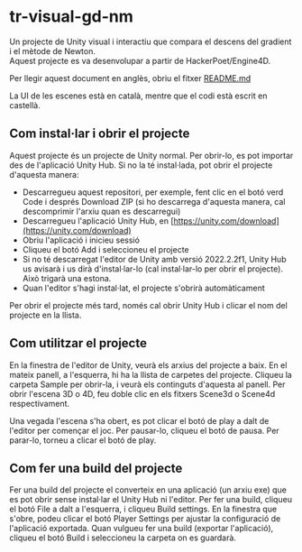 # **tr-visual-gd-nm**

Un projecte de Unity visual i interactiu que compara el descens del gradient i el mètode de Newton.  
Aquest projecte es va desenvolupar a partir de HackerPoet/Engine4D.

Per llegir aquest document en anglès, obriu el fitxer [README.md](README.md)

La UI de les escenes està en català, mentre que el codi està escrit en castellà.


## Com instal·lar i obrir el projecte
Aquest projecte és un projecte de Unity normal. Per obrir-lo, es pot importar des de l'aplicació Unity Hub. Si no la té instal·lada, pot obrir el projecte d'aquesta manera:


- Descarregueu aquest repositori, per exemple, fent clic en el botó verd Code i després Download ZIP (si ho descarrega d'aquesta manera, cal descomprimir l'arxiu quan es descarregui)
- Descarregueu l'aplicació Unity Hub, en [https://unity.com/download](https://unity.com/download)
- Obriu l'aplicació i inicieu sessió
- Cliqueu el botó Add i seleccioneu el projecte
- Si no té descarregat l'editor de Unity amb versió 2022.2.2f1, Unity Hub us avisarà i us dirà d'instal·lar-lo (cal instal·lar-lo per obrir el projecte). Això trigarà una estona.
- Quan l'editor s'hagi instal·lat, el projecte s'obrirà automàticament

Per obrir el projecte més tard, només cal obrir Unity Hub i clicar el nom del projecte en la llista.


## Com utilitzar el projecte

En la finestra de l'editor de Unity, veurà els arxius del projecte a baix. En el mateix panell, a l'esquerra, hi ha la llista de carpetes del projecte. Cliqueu la carpeta Sample per obrir-la, i veurà els continguts d'aquesta al panell. Per obrir l'escena 3D o 4D, feu doble clic en els fitxers Scene3d o Scene4d respectivament.

Una vegada l'escena s'ha obert, es pot clicar el botó de play a dalt de l'editor per començar el joc. Per pausar-lo, cliqueu el botó de pausa. Per parar-lo, torneu a clicar el botó de play.


## Com fer una build del projecte

Fer una build del projecte el converteix en una aplicació (un arxiu exe) que es pot obrir sense instal·lar el Unity Hub ni l'editor. Per fer una build, cliqueu el botó File a dalt a l'esquerra, i cliqueu Build settings. En la finestra que s'obre, podeu clicar el botó Player Settings per ajustar la configuració de l'aplicació exportada. Quan vulgueu fer una build (exportar l'aplicació), cliqueu el botó Build i seleccioneu la carpeta on es guardarà.
